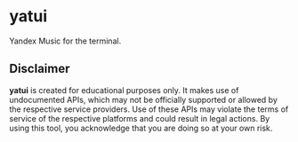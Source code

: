 # yatui
Yandex Music for the terminal.

## Disclaimer
**yatui** is created for educational purposes only. It makes use of undocumented APIs, which may not be officially supported or allowed by the respective service providers. Use of these APIs may violate the terms of service of the respective platforms and could result in legal actions. By using this tool, you acknowledge that you are doing so at your own risk.